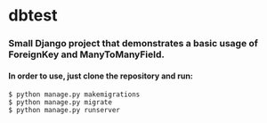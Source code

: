 # dbtest
### Small Django project that demonstrates a basic usage of ForeignKey and ManyToManyField.

#### In order to use, just clone the repository and run:
```
$ python manage.py makemigrations
$ python manage.py migrate
$ python manage.py runserver
```
